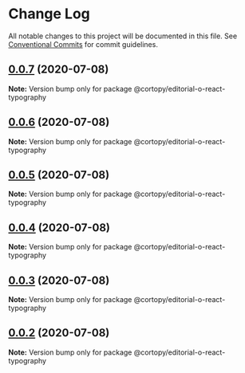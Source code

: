 # Change Log

All notable changes to this project will be documented in this file.
See [Conventional Commits](https://conventionalcommits.org) for commit guidelines.

## [0.0.7](https://github.com/cortopy/monorepo-demo/compare/v0.0.6...v0.0.7) (2020-07-08)

**Note:** Version bump only for package @cortopy/editorial-o-react-typography





## [0.0.6](https://github.com/cortopy/monorepo-demo/compare/v0.0.5...v0.0.6) (2020-07-08)

**Note:** Version bump only for package @cortopy/editorial-o-react-typography





## [0.0.5](https://github.com/cortopy/monorepo-demo/compare/v0.0.4...v0.0.5) (2020-07-08)

**Note:** Version bump only for package @cortopy/editorial-o-react-typography





## [0.0.4](https://github.com/cortopy/monorepo-demo/compare/v0.0.3...v0.0.4) (2020-07-08)

**Note:** Version bump only for package @cortopy/editorial-o-react-typography





## [0.0.3](https://github.com/cortopy/monorepo-demo/compare/v0.0.2...v0.0.3) (2020-07-08)

**Note:** Version bump only for package @cortopy/editorial-o-react-typography





## [0.0.2](https://github.com/cortopy/monorepo-demo/compare/v0.0.1...v0.0.2) (2020-07-08)

**Note:** Version bump only for package @cortopy/editorial-o-react-typography
